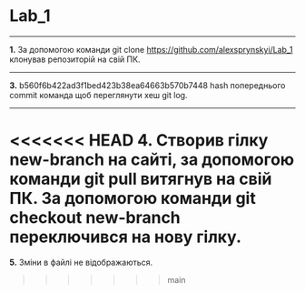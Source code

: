 # Lab_1
***
**1.** За допомогою команди git clone https://github.com/alexsprynskyi/Lab_1 клонував репозиторій на свій ПК.
***
**3.** b560f6b422ad3f1bed423b38ea64663b570b7448 hash попереднього commit команда щоб переглянути хеш git log.
***
<<<<<<< HEAD
**4.** Створив гілку new-branch на сайті, за допомогою команди git pull витягнув на свій ПК. За допомогою команди git checkout new-branch переключився на нову гілку.
=======
**5.** Зміни в файлі не відображаються.
>>>>>>> main
